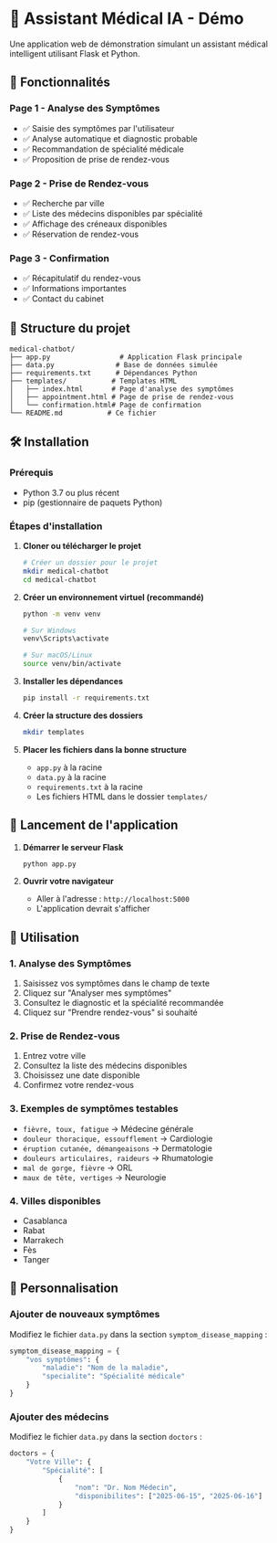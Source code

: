 # 🏥 Assistant Médical IA - Démo

Une application web de démonstration simulant un assistant médical intelligent utilisant Flask et Python.

## 🚀 Fonctionnalités

### Page 1 - Analyse des Symptômes
- ✅ Saisie des symptômes par l'utilisateur
- ✅ Analyse automatique et diagnostic probable
- ✅ Recommandation de spécialité médicale
- ✅ Proposition de prise de rendez-vous

### Page 2 - Prise de Rendez-vous
- ✅ Recherche par ville
- ✅ Liste des médecins disponibles par spécialité
- ✅ Affichage des créneaux disponibles
- ✅ Réservation de rendez-vous

### Page 3 - Confirmation
- ✅ Récapitulatif du rendez-vous
- ✅ Informations importantes
- ✅ Contact du cabinet

## 📁 Structure du projet

```
medical-chatbot/
├── app.py                 # Application Flask principale
├── data.py               # Base de données simulée
├── requirements.txt      # Dépendances Python
├── templates/           # Templates HTML
│   ├── index.html       # Page d'analyse des symptômes
│   ├── appointment.html # Page de prise de rendez-vous
│   └── confirmation.html# Page de confirmation
└── README.md           # Ce fichier
```

## 🛠️ Installation

### Prérequis
- Python 3.7 ou plus récent
- pip (gestionnaire de paquets Python)

### Étapes d'installation

1. **Cloner ou télécharger le projet**
   ```bash
   # Créer un dossier pour le projet
   mkdir medical-chatbot
   cd medical-chatbot
   ```

2. **Créer un environnement virtuel (recommandé)**
   ```bash
   python -m venv venv
   
   # Sur Windows
   venv\Scripts\activate
   
   # Sur macOS/Linux
   source venv/bin/activate
   ```

3. **Installer les dépendances**
   ```bash
   pip install -r requirements.txt
   ```

4. **Créer la structure des dossiers**
   ```bash
   mkdir templates
   ```

5. **Placer les fichiers dans la bonne structure**
   - `app.py` à la racine
   - `data.py` à la racine
   - `requirements.txt` à la racine
   - Les fichiers HTML dans le dossier `templates/`

## 🚀 Lancement de l'application

1. **Démarrer le serveur Flask**
   ```bash
   python app.py
   ```

2. **Ouvrir votre navigateur**
   - Aller à l'adresse : `http://localhost:5000`
   - L'application devrait s'afficher

## 📝 Utilisation

### 1. Analyse des Symptômes
1. Saisissez vos symptômes dans le champ de texte
2. Cliquez sur "Analyser mes symptômes"
3. Consultez le diagnostic et la spécialité recommandée
4. Cliquez sur "Prendre rendez-vous" si souhaité

### 2. Prise de Rendez-vous
1. Entrez votre ville
2. Consultez la liste des médecins disponibles
3. Choisissez une date disponible
4. Confirmez votre rendez-vous

### 3. Exemples de symptômes testables
- `fièvre, toux, fatigue` → Médecine générale
- `douleur thoracique, essoufflement` → Cardiologie  
- `éruption cutanée, démangeaisons` → Dermatologie
- `douleurs articulaires, raideurs` → Rhumatologie
- `mal de gorge, fièvre` → ORL
- `maux de tête, vertiges` → Neurologie

### 4. Villes disponibles
- Casablanca
- Rabat
- Marrakech
- Fès
- Tanger

## 🔧 Personnalisation

### Ajouter de nouveaux symptômes
Modifiez le fichier `data.py` dans la section `symptom_disease_mapping` :

```python
symptom_disease_mapping = {
    "vos symptômes": {
        "maladie": "Nom de la maladie",
        "specialite": "Spécialité médicale"
    }
}
```

### Ajouter des médecins
Modifiez le fichier `data.py` dans la section `doctors` :

```python
doctors = {
    "Votre Ville": {
        "Spécialité": [
            {
                "nom": "Dr. Nom Médecin",
                "disponibilites": ["2025-06-15", "2025-06-16"]
            }
        ]
    }
}
```



